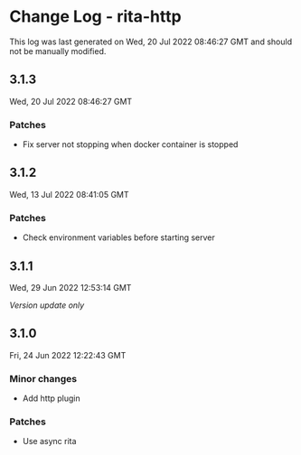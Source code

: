 # Change Log - rita-http

This log was last generated on Wed, 20 Jul 2022 08:46:27 GMT and should not be manually modified.

## 3.1.3

Wed, 20 Jul 2022 08:46:27 GMT

### Patches

-   Fix server not stopping when docker container is stopped

## 3.1.2

Wed, 13 Jul 2022 08:41:05 GMT

### Patches

-   Check environment variables before starting server

## 3.1.1

Wed, 29 Jun 2022 12:53:14 GMT

_Version update only_

## 3.1.0

Fri, 24 Jun 2022 12:22:43 GMT

### Minor changes

-   Add http plugin

### Patches

-   Use async rita
